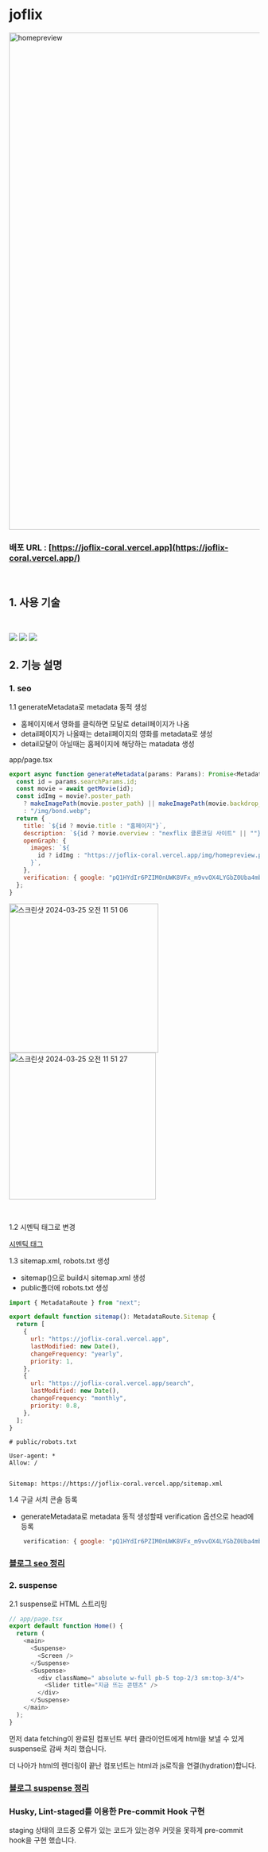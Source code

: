 # joflix

<img width="1000" alt="homepreview" src="https://github.com/sheepdog13/joflix/assets/112137282/fe7fb4f8-dd15-4b43-9ebb-dd718c841e6d">

<br>

### 배포 URL : [https://joflix-coral.vercel.app](https://joflix-coral.vercel.app/)

<br>

## 1. 사용 기술

<br>

<p>
<img src="https://img.shields.io/badge/next.js-000000?style=for-the-badge&logo=nextdotjs&logoColor=white">
<img src="https://img.shields.io/badge/TypeScript-3178C6?&style=for-the-badge&logo=Typescript&logoColor=white">
<img src="https://img.shields.io/badge/tailwindcss-06B6D4?style=for-the-badge&logo=tailwindcss&logoColor=white">
</p>

## 2. 기능 설명

### 1. seo

1.1 generateMetadata로 metadata 동적 생성

- 홈페이지에서 영화를 클릭하면 모달로 detail페이지가 나옴
- detail페이지가 나올때는 detail페이지의 영화를 metadata로 생성
- detail모달이 아닐때는 홈페이지에 해당하는 matadata 생성

app/page.tsx

```js
export async function generateMetadata(params: Params): Promise<Metadata> {
  const id = params.searchParams.id;
  const movie = await getMovie(id);
  const idImg = movie?.poster_path
    ? makeImagePath(movie.poster_path) || makeImagePath(movie.backdrop_path)
    : "/img/bond.webp";
  return {
    title: `${id ? movie.title : "홈페이지"}`,
    description: `${id ? movie.overview : "nexflix 클론코딩 사이트" || ""}`,
    openGraph: {
      images: `${
        id ? idImg : "https://joflix-coral.vercel.app/img/homepreview.png"
      }`,
    },
    verification: { google: "pQ1HYdIr6PZIM0nUWK8VFx_m9vvOX4LYGbZ0Uba4mbE" },
  };
}
```

<p>
<img width="300" alt="스크린샷 2024-03-25 오전 11 51 06" src="https://github.com/sheepdog13/joflix/assets/112137282/67bc811e-f05a-44a9-90cf-0da5753b64a8">
<img width="295" alt="스크린샷 2024-03-25 오전 11 51 27" src="https://github.com/sheepdog13/joflix/assets/112137282/ce644a4e-5733-4050-9c0e-8ccade8a5c40">
</p>

<br>

1.2 시멘틱 태그로 변경

[시멘틱 태그](https://github.com/sheepdog13/joflix/commit/7274aed4c97dd1c0c193e246a937dc9ff085ea3f)

1.3 sitemap.xml, robots.txt 생성

- sitemap()으로 build시 sitemap.xml 생성
- public폴더에 robots.txt 생성

```js
import { MetadataRoute } from "next";

export default function sitemap(): MetadataRoute.Sitemap {
  return [
    {
      url: "https://joflix-coral.vercel.app",
      lastModified: new Date(),
      changeFrequency: "yearly",
      priority: 1,
    },
    {
      url: "https://joflix-coral.vercel.app/search",
      lastModified: new Date(),
      changeFrequency: "monthly",
      priority: 0.8,
    },
  ];
}
```

```
# public/robots.txt

User-agent: *
Allow: /


Sitemap: https://https://joflix-coral.vercel.app/sitemap.xml
```

1.4 구글 서치 콘솔 등록

- generateMetadata로 metadata 동적 생성할때 verification 옵션으로 head에 등록

```js
    verification: { google: "pQ1HYdIr6PZIM0nUWK8VFx_m9vvOX4LYGbZ0Uba4mbE" },

```

### [블로그 seo 정리](https://velog.io/@sheepdog13/next13-seo-%EC%A0%95%EB%A6%AC)

### 2. suspense

2.1 suspense로 HTML 스트리밍

```js
// app/page.tsx
export default function Home() {
  return (
    <main>
      <Suspense>
        <Screen />
      </Suspense>
      <Suspense>
        <div className=" absolute w-full pb-5 top-2/3 sm:top-3/4">
          <Slider title="지금 뜨는 콘텐츠" />
        </div>
      </Suspense>
    </main>
  );
}
```

먼저 data fetching이 완료된 컴포넌트 부터 클라이언트에게 html을 보낼 수 있게 suspense로 감싸 처리 했습니다.

더 나아가 html의 렌더링이 끝난 컴포넌트는 html과 js로직을 연결(hydration)합니다.

### [블로그 suspense 정리](https://velog.io/@sheepdog13/next13-%EB%B2%84%EC%A0%84-suspense-%EC%A0%95%EB%A6%AC)

### Husky, Lint-staged를 이용한 Pre-commit Hook 구현

staging 상태의 코드중 오류가 있는 코드가 있는경우 커밋을 못하게 pre-commit hook을 구현 했습니다.
